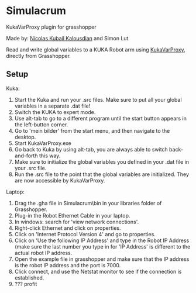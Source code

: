 # Simulacrum
 KukaVarProxy plugin for grasshopper
 
 Made by: [Nicolas Kubail Kalousdian](https://github.com/t3ch-support) and Simon Lut
 
 Read and write global variables to a KUKA Robot arm using [KukaVarProxy](https://github.com/ImtsSrl/KUKAVARPROXY), directly from Grasshopper.

## Setup 
Kuka:
1. Start the Kuka and run your .src files. Make sure to put all your global variables in a separate .dat file!
2. Switch the KUKA to expert mode. 
3. Use alt-tab to go to a different program until the start button appears in the left-button corner.
4. Go to 'mein bilder' from the start menu, and then navigate to the desktop.
5. Start KukaVarProxy.exe
6. Go back to Kuka by using alt-tab, you are always able to switch back-and-forth this way.
7. Make sure to initialize the global variables you defined in your .dat file in your .src file.
8. Run the .src file to the point that the global variables are initialized. They are now accessible by KukaVarProxy.

Laptop:
1. Drag the .gha file in Simulacrum\bin in your libraries folder of Grasshopper.
2. Plug-in the Robot Ethernet Cable in your laptop.
2. In windows: search for 'view network connections'.
3. Right-click Ethernet and click on properties.
4. Click on 'Internet Protocol Version 4' and go to properties.
5. Click on 'Use the following IP Address' and type in the Robot IP Address
(make sure the last number you type in for 'IP Address' is different to the actual robot IP address.
6. Open the example file in grasshopper and make sure that the IP address is the robot IP address and the port is 7000.
7. Click connect, and use the Netstat monitor to see if the connection is established.
8. ??? profit

